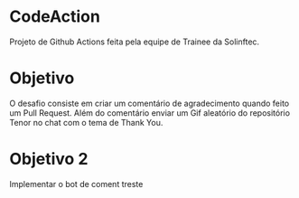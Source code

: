 # CodeAction

Projeto de Github Actions feita pela equipe de Trainee da Solinftec.

# Objetivo

O desafio consiste em criar um comentário de agradecimento quando feito um Pull Request.
Além do comentário enviar um Gif aleatório do repositório Tenor no chat com o tema de Thank You.

# Objetivo 2

Implementar o bot de coment
treste
